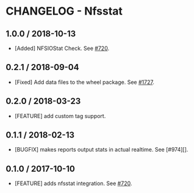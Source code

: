 # CHANGELOG - Nfsstat

## 1.0.0 / 2018-10-13

* [Added] NFSIOStat Check. See [#720](https://github.com/DataDog/integrations-core/pull/720).

## 0.2.1 / 2018-09-04

* [Fixed] Add data files to the wheel package. See [#1727](https://github.com/DataDog/integrations-core/pull/1727).

## 0.2.0 / 2018-03-23

* [FEATURE] add custom tag support.

## 0.1.1 / 2018-02-13

* [BUGFIX] makes reports output stats in actual realtime. See [#974][].

## 0.1.0 / 2017-10-10

* [FEATURE] adds nfsstat integration. See [#720][].

<!--- The following link definition list is generated by PimpMyChangelog --->
[#720]: https://github.com/DataDog/integrations-core/issues/720
